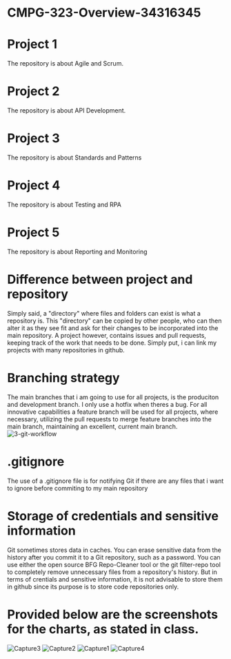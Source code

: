# CMPG-323-Overview-34316345

# Project 1
The repository is about Agile and Scrum.
# Project 2
The repository is about API Development.
# Project 3
The repository is about Standards and Patterns
# Project 4
The repository is about Testing and RPA
# Project 5
The repository is about Reporting and Monitoring

# Difference between project and repository
Simply said, a "directory" where files and folders can exist is what a repository is. This "directory" can be copied by other people, who can then alter it as they see fit and ask for their changes to be incorporated into the main repository. A project however, contains issues and pull requests, keeping track of the work that needs to be done. Simply put, i can link my projects with many repositories in github.

# Branching strategy
The main branches that i am going to use for all projects, is the produciton and development branch. I only use a hotfix when theres a bug.
For all innovative capabilities a feature branch will be used for all projects, where necessary, utilizing the pull requests to merge feature branches into the main branch, maintaining an excellent, current main branch. 
![3-git-workflow](https://user-images.githubusercontent.com/90796051/185407243-6c01ee36-dda1-42a2-8af4-2c200116a3c3.png)

# .gitignore
The use of a .gitignore file is for notifying Git if there are any files that i want to ignore before commiting to my main repository

# Storage of credentials and sensitive information
Git sometimes stores data in caches.
You can erase sensitive data from the history after you commit it to a Git repository, such as a password. You can use either the open source BFG Repo-Cleaner tool or the git filter-repo tool to completely remove unnecessary files from a repository's history. But in terms of crentials and sensitive information, it is not advisable to store them in github since its purpose is to store code repositories only.

# Provided below are the screenshots for the charts, as stated in class.
![Capture3](https://user-images.githubusercontent.com/90796051/187912176-2242965d-2a58-4640-a682-d76c0244e513.PNG)
![Capture2](https://user-images.githubusercontent.com/90796051/187912183-e1f9b3bc-7cb4-4bdf-a858-e6fe62fc4e0a.PNG)
![Capture1](https://user-images.githubusercontent.com/90796051/187912185-6376b108-c5b0-4491-bd3f-9d0e74cadb24.PNG)
![Capture4](https://user-images.githubusercontent.com/90796051/187912190-5efb267d-8489-4d56-a286-627523502e60.PNG)
